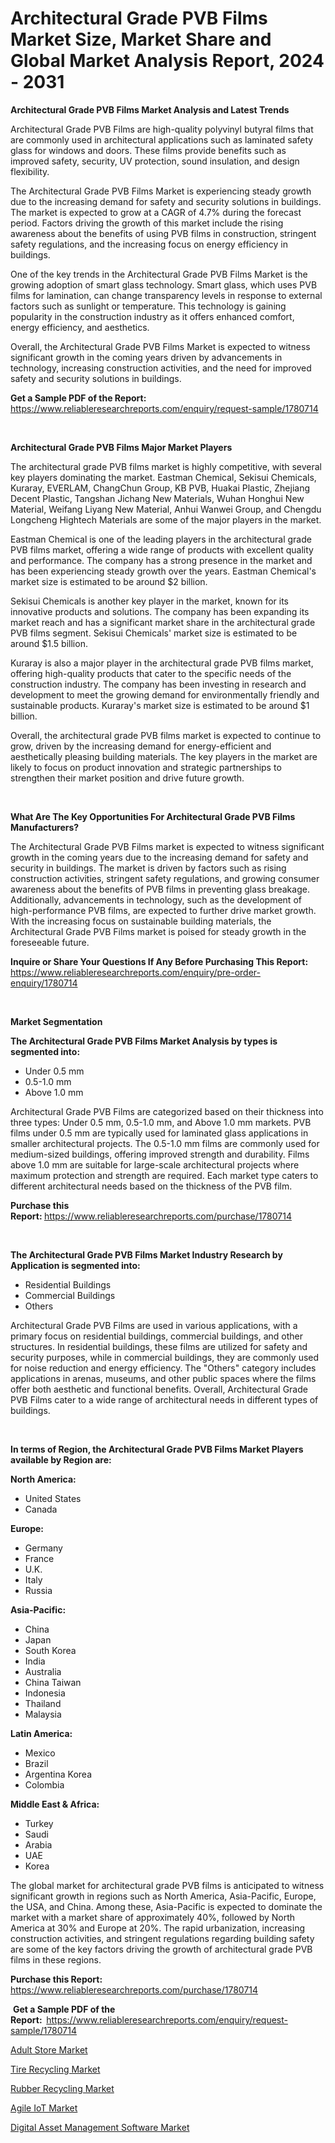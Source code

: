 <p><h1>Architectural Grade PVB Films Market Size, Market Share and Global Market Analysis Report, 2024 - 2031</h1></p><p><strong>Architectural Grade PVB Films Market Analysis and Latest Trends</strong></p>
<p><p>Architectural Grade PVB Films are high-quality polyvinyl butyral films that are commonly used in architectural applications such as laminated safety glass for windows and doors. These films provide benefits such as improved safety, security, UV protection, sound insulation, and design flexibility.</p><p>The Architectural Grade PVB Films Market is experiencing steady growth due to the increasing demand for safety and security solutions in buildings. The market is expected to grow at a CAGR of 4.7% during the forecast period. Factors driving the growth of this market include the rising awareness about the benefits of using PVB films in construction, stringent safety regulations, and the increasing focus on energy efficiency in buildings.</p><p>One of the key trends in the Architectural Grade PVB Films Market is the growing adoption of smart glass technology. Smart glass, which uses PVB films for lamination, can change transparency levels in response to external factors such as sunlight or temperature. This technology is gaining popularity in the construction industry as it offers enhanced comfort, energy efficiency, and aesthetics.</p><p>Overall, the Architectural Grade PVB Films Market is expected to witness significant growth in the coming years driven by advancements in technology, increasing construction activities, and the need for improved safety and security solutions in buildings.</p></p>
<p><strong>Get a Sample PDF of the Report:&nbsp;</strong> <a href="https://www.reliableresearchreports.com/enquiry/request-sample/1780714">https://www.reliableresearchreports.com/enquiry/request-sample/1780714</a></p>
<p>&nbsp;</p>
<p><strong>Architectural Grade PVB Films Major Market Players</strong></p>
<p><p>The architectural grade PVB films market is highly competitive, with several key players dominating the market. Eastman Chemical, Sekisui Chemicals, Kuraray, EVERLAM, ChangChun Group, KB PVB, Huakai Plastic, Zhejiang Decent Plastic, Tangshan Jichang New Materials, Wuhan Honghui New Material, Weifang Liyang New Material, Anhui Wanwei Group, and Chengdu Longcheng Hightech Materials are some of the major players in the market.</p><p>Eastman Chemical is one of the leading players in the architectural grade PVB films market, offering a wide range of products with excellent quality and performance. The company has a strong presence in the market and has been experiencing steady growth over the years. Eastman Chemical's market size is estimated to be around $2 billion.</p><p>Sekisui Chemicals is another key player in the market, known for its innovative products and solutions. The company has been expanding its market reach and has a significant market share in the architectural grade PVB films segment. Sekisui Chemicals' market size is estimated to be around $1.5 billion.</p><p>Kuraray is also a major player in the architectural grade PVB films market, offering high-quality products that cater to the specific needs of the construction industry. The company has been investing in research and development to meet the growing demand for environmentally friendly and sustainable products. Kuraray's market size is estimated to be around $1 billion.</p><p>Overall, the architectural grade PVB films market is expected to continue to grow, driven by the increasing demand for energy-efficient and aesthetically pleasing building materials. The key players in the market are likely to focus on product innovation and strategic partnerships to strengthen their market position and drive future growth.</p></p>
<p>&nbsp;</p>
<p><strong>What Are The Key Opportunities For Architectural Grade PVB Films Manufacturers?</strong></p>
<p><p>The Architectural Grade PVB Films market is expected to witness significant growth in the coming years due to the increasing demand for safety and security in buildings. The market is driven by factors such as rising construction activities, stringent safety regulations, and growing consumer awareness about the benefits of PVB films in preventing glass breakage. Additionally, advancements in technology, such as the development of high-performance PVB films, are expected to further drive market growth. With the increasing focus on sustainable building materials, the Architectural Grade PVB Films market is poised for steady growth in the foreseeable future.</p></p>
<p><strong>Inquire or Share Your Questions If Any Before Purchasing This Report:</strong> <a href="https://www.reliableresearchreports.com/enquiry/pre-order-enquiry/1780714">https://www.reliableresearchreports.com/enquiry/pre-order-enquiry/1780714</a></p>
<p>&nbsp;</p>
<p><strong>Market Segmentation</strong></p>
<p><strong>The Architectural Grade PVB Films Market Analysis by types is segmented into:</strong></p>
<p><ul><li>Under 0.5 mm</li><li>0.5-1.0 mm</li><li>Above 1.0 mm</li></ul></p>
<p><p>Architectural Grade PVB Films are categorized based on their thickness into three types: Under 0.5 mm, 0.5-1.0 mm, and Above 1.0 mm markets. PVB films under 0.5 mm are typically used for laminated glass applications in smaller architectural projects. The 0.5-1.0 mm films are commonly used for medium-sized buildings, offering improved strength and durability. Films above 1.0 mm are suitable for large-scale architectural projects where maximum protection and strength are required. Each market type caters to different architectural needs based on the thickness of the PVB film.</p></p>
<p><strong>Purchase this Report:&nbsp;</strong><a href="https://www.reliableresearchreports.com/purchase/1780714">https://www.reliableresearchreports.com/purchase/1780714</a></p>
<p>&nbsp;</p>
<p><strong>The Architectural Grade PVB Films Market Industry Research by Application is segmented into:</strong></p>
<p><ul><li>Residential Buildings</li><li>Commercial Buildings</li><li>Others</li></ul></p>
<p><p>Architectural Grade PVB Films are used in various applications, with a primary focus on residential buildings, commercial buildings, and other structures. In residential buildings, these films are utilized for safety and security purposes, while in commercial buildings, they are commonly used for noise reduction and energy efficiency. The "Others" category includes applications in arenas, museums, and other public spaces where the films offer both aesthetic and functional benefits. Overall, Architectural Grade PVB Films cater to a wide range of architectural needs in different types of buildings.</p></p>
<p>&nbsp;</p>
<p><strong>In terms of Region, the Architectural Grade PVB Films Market Players available by Region are:</strong></p>
<p>
    <p> <strong> North America: </strong>
        <ul>
            <li>United States</li>
            <li>Canada</li>
        </ul>
        </p> 
    <p> <strong> Europe: </strong>
        <ul>
            <li>Germany</li>
            <li>France</li>
            <li>U.K.</li>
            <li>Italy</li>
            <li>Russia</li>
        </ul>
        </p> 
    <p> <strong> Asia-Pacific: </strong>
        <ul>
            <li>China</li>
            <li>Japan</li>
            <li>South Korea</li>
            <li>India</li>
            <li>Australia</li>
            <li>China Taiwan</li>
            <li>Indonesia</li>
            <li>Thailand</li>
            <li>Malaysia</li>
        </ul>
        </p> 
    <p> <strong> Latin America: </strong>
        <ul>
            <li>Mexico</li>
            <li>Brazil</li>
            <li>Argentina Korea</li>
            <li>Colombia</li>
        </ul>
        </p> 
    <p> <strong> Middle East & Africa: </strong>
        <ul>
            <li>Turkey</li>
            <li>Saudi</li>
            <li>Arabia</li>
            <li>UAE</li>
            <li>Korea</li>
        </ul>
    </p>
    </p>
<p><p>The global market for architectural grade PVB films is anticipated to witness significant growth in regions such as North America, Asia-Pacific, Europe, the USA, and China. Among these, Asia-Pacific is expected to dominate the market with a market share of approximately 40%, followed by North America at 30% and Europe at 20%. The rapid urbanization, increasing construction activities, and stringent regulations regarding building safety are some of the key factors driving the growth of architectural grade PVB films in these regions.</p></p>
<p><strong>Purchase this Report: </strong><a href="https://www.reliableresearchreports.com/purchase/1780714">https://www.reliableresearchreports.com/purchase/1780714</a></p>
<p>&nbsp;<strong>Get a Sample PDF of the Report:&nbsp;&nbsp;</strong><a href="https://www.reliableresearchreports.com/enquiry/request-sample/1780714">https://www.reliableresearchreports.com/enquiry/request-sample/1780714</a></p>
<p><strong></strong></p>
<p><p><a href="https://medium.com/@aleenstokes34346/adult-store-market-competitive-analysis-market-trends-and-forecast-to-2031-10e504d58497">Adult Store Market</a></p><p><a href="https://medium.com/@janrussell6445/tire-recycling-market-report-reveals-the-latest-trends-and-growth-opportunities-of-this-market-504cce823749">Tire Recycling Market</a></p><p><a href="https://medium.com/@janrussell6445/rubber-recycling-market-size-market-outlook-and-market-forecast-2024-to-2031-55c92f384ed2">Rubber Recycling Market</a></p><p><a href="https://medium.com/@fernjenkins4565/agile-iot-market-share-evolution-and-market-growth-trends-2024-2031-848f158d23e5">Agile IoT Market</a></p><p><a href="https://medium.com/@fernjenkins4565/digital-asset-management-software-market-trends-forecast-and-competitive-analysis-to-2031-7c7a1b0000d8">Digital Asset Management Software Market</a></p></p>
